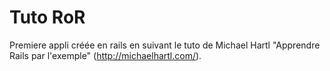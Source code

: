 # Tuto RoR

Premiere appli créée en rails en suivant le tuto de Michael Hartl "Apprendre Rails par l'exemple" (http://michaelhartl.com/).
